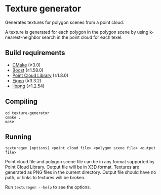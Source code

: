 Texture generator
=================

Generates textures for polygon scenes from a point cloud.

A texture is generated for each polygon in the polygon scene by using
k-nearest-neighbor search in the point cloud for each texel.


Build requirements
------------------

- [CMake] (≥3.0)
- [Boost] (≥1.58.0)
- [Point Cloud Library][PCL] (≥1.8.0)
- [Eigen] (≥3.3.2)
- [libpng] (≥1.2.54)


Compiling
---------

    cd texture-generator
    cmake .
    make


Running
-------

    texturegen [options] <point cloud file> <polygon scene file> <output file>

Point cloud file and polygon scene file can be in any format supported
by Point Cloud Library. Output file will be in X3D format. Textures
are generated as PNG files in the current directory. Output file
should have no path, or links to textures will be broken.

Run `texturegen --help` to see the options.


[CMake]: https://cmake.org/
[Boost]: http://www.boost.org/
[PCL]: http://pointclouds.org/
[Eigen]: http://eigen.tuxfamily.org/
[libpng]: http://www.libpng.org/
